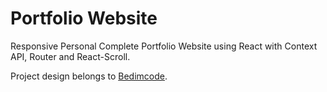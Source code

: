 # Portfolio Website

Responsive Personal Complete Portfolio Website using React with Context API, Router and React-Scroll.

Project design belongs to [Bedimcode](https://www.youtube.com/watch?v=owEHlDn0JYQ&ab_channel=Bedimcode).
